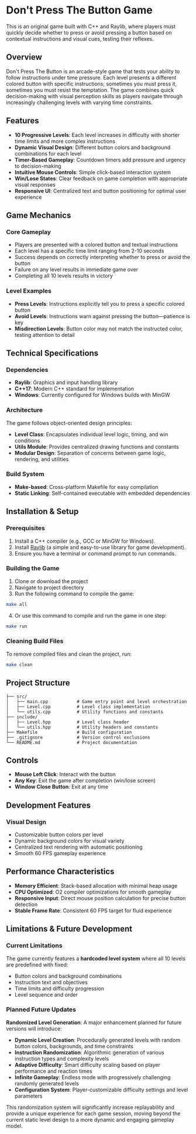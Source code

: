 # Don't Press The Button Game

This is an original game built with C++ and Raylib, where players must quickly decide whether to press or avoid pressing a button based on contextual instructions and visual cues, testing their reflexes.

## Overview

Don't Press The Button is an arcade-style game that tests your ability to follow instructions under time pressure. Each level presents a different colored button with specific instructions; sometimes you must press it, sometimes you must resist the temptation. The game combines quick decision-making with visual perception skills as players navigate through increasingly challenging levels with varying time constraints.

## Features

- **10 Progressive Levels**: Each level increases in difficulty with shorter time limits and more complex instructions
- **Dynamic Visual Design**: Different button colors and background combinations for each level
- **Timer-Based Gameplay**: Countdown timers add pressure and urgency to decision-making
- **Intuitive Mouse Controls**: Simple click-based interaction system
- **Win/Lose States**: Clear feedback on game completion with appropriate visual responses
- **Responsive UI**: Centralized text and button positioning for optimal user experience

## Game Mechanics

### Core Gameplay
- Players are presented with a colored button and textual instructions
- Each level has a specific time limit ranging from 2-10 seconds
- Success depends on correctly interpreting whether to press or avoid the button
- Failure on any level results in immediate game over
- Completing all 10 levels results in victory

### Level Examples
- **Press Levels**: Instructions explicitly tell you to press a specific colored button
- **Avoid Levels**: Instructions warn against pressing the button—patience is key
- **Misdirection Levels**: Button color may not match the instructed color, testing attention to detail

## Technical Specifications

### Dependencies
- **Raylib**: Graphics and input handling library
- **C++17**: Modern C++ standard for implementation
- **Windows**: Currently configured for Windows builds with MinGW

### Architecture
The game follows object-oriented design principles:
- **Level Class**: Encapsulates individual level logic, timing, and win conditions
- **Utils Module**: Provides centralized drawing functions and constants
- **Modular Design**: Separation of concerns between game logic, rendering, and utilities

### Build System
- **Make-based**: Cross-platform Makefile for easy compilation
- **Static Linking**: Self-contained executable with embedded dependencies

## Installation & Setup

### Prerequisites
1. Install a C++ compiler (e.g., GCC or MinGW for Windows).
2. Install [Raylib](https://www.raylib.com/) (a simple and easy-to-use library for game development).
3. Ensure you have a terminal or command prompt to run commands.

### Building the Game
1. Clone or download the project
2. Navigate to project directory
3. Run the following command to compile the game:
```bash
make all
```
4. Or use this command to compile and run the game in one step:
```bash
make run
```

### Cleaning Build Files
To remove compiled files and clean the project, run:
```bash
make clean
```

## Project Structure

```
├── src/
│   ├── main.cpp           # Game entry point and level orchestration
│   ├── Level.cpp          # Level class implementation
│   └── utils.cpp          # Utility functions and constants
├── include/
│   ├── Level.hpp          # Level class header
│   └── utils.hpp          # Utility headers and constants
├── Makefile               # Build configuration
├── .gitignore             # Version control exclusions
└── README.md              # Project documentation
```

## Controls

- **Mouse Left Click**: Interact with the button
- **Any Key**: Exit the game after completion (win/lose screen)
- **Window Close Button**: Exit at any time

## Development Features

### Visual Design
- Customizable button colors per level
- Dynamic background colors for visual variety
- Centralized text rendering with automatic positioning
- Smooth 60 FPS gameplay experience

## Performance Characteristics

- **Memory Efficient**: Stack-based allocation with minimal heap usage
- **CPU Optimized**: O2 compiler optimizations for smooth gameplay
- **Responsive Input**: Direct mouse position calculation for precise button detection
- **Stable Frame Rate**: Consistent 60 FPS target for fluid experience

## Limitations & Future Development

### Current Limitations
The game currently features a **hardcoded level system** where all 10 levels are predefined with fixed:
- Button colors and background combinations
- Instruction text and objectives
- Time limits and difficulty progression
- Level sequence and order

### Planned Future Updates
**Randomized Level Generation**: A major enhancement planned for future versions will introduce:
- **Dynamic Level Creation**: Procedurally generated levels with random button colors, backgrounds, and time constraints
- **Instruction Randomization**: Algorithmic generation of various instruction types and complexity levels
- **Adaptive Difficulty**: Smart difficulty scaling based on player performance and reaction times
- **Infinite Gameplay**: Endless mode with progressively challenging randomly generated levels
- **Configuration System**: Player-customizable difficulty settings and level parameters

This randomization system will significantly increase replayability and provide a unique experience for each game session, moving beyond the current static level design to a more dynamic and engaging gameplay model.
